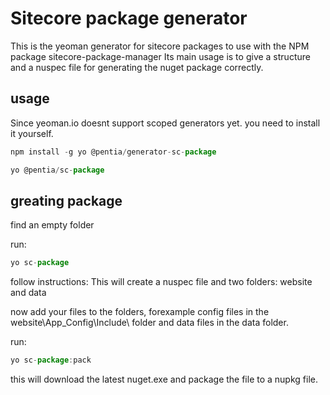# Sitecore package generator

This is the yeoman generator for sitecore packages to use with the NPM package sitecore-package-manager
Its main usage is to give a structure and a nuspec file for generating the nuget package correctly.

## usage
Since yeoman.io doesnt support scoped generators yet. you need to install it yourself.

```javascript
npm install -g yo @pentia/generator-sc-package 

yo @pentia/sc-package
```

## greating package

find an empty folder

run:
```javascript
yo sc-package
```

follow instructions:
This will create a nuspec file and two folders: website and data

now add your files to the folders, forexample config files in the website\App_Config\Include\ folder 
and data files in the data folder.

run:
```javascript
yo sc-package:pack
```

this will download the latest nuget.exe and package the file to a nupkg file.